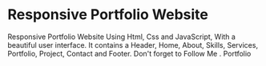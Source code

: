 # Responsive Portfolio Website
Responsive Portfolio Website Using Html, Css and JavaScript, With a beautiful user interface. It contains a Header, Home, About, Skills, Services, Portfolio, Project, Contact and Footer. Don't forget to Follow Me .
<a herf="https://mohitpawar530.github.io/portfolio.github.io/">Portfolio</a>
